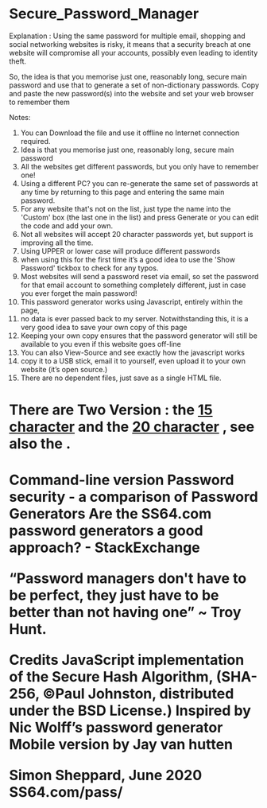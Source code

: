 # Secure_Password_Manager

Explanation :
Using the same password for multiple email, shopping and social networking websites is risky, 
it means that a security breach at one website will compromise all your accounts, possibly even leading to identity theft.

So, the idea is that you memorise just one, reasonably long, secure main password and use that to generate a set of non-dictionary passwords. 
Copy and paste the new password(s) into the website and set your web browser to remember them

Notes: 
1) You can Download the file and use it offline no Internet connection required.
2) Idea is that you memorise just one, reasonably long, secure main password
3) All the websites get different passwords, but you only have to remember one!
4) Using a different PC? you can re-generate the same set of passwords at any time by returning to this page and entering the same main password.
5) For any website that's not on the list, just type the name into the 'Custom' box (the last one in the list) and press Generate or you can edit the code and add your own. 
6) Not all websites will accept 20 character passwords yet, but support is improving all the time.
7) Using UPPER or lower case will produce different passwords
8) when using this for the first time it’s a good idea to use the 'Show Password' tickbox to check for any typos.
9) Most websites will send a password reset via email, so set the password for that email account to something completely different, just in case you ever forget the main password!
10) This password generator works using Javascript, entirely within the page,
11) no data is ever passed back to my server. Notwithstanding this, it is a very good idea to save your own copy of this page
12) Keeping your own copy ensures that the password generator will still be available to you even if this website goes off-line
13) You can also View-Source and see exactly how the javascript works
14) copy it to a USB stick, email it to yourself, even upload it to your own website (it’s open source.)
15) There are no dependent files, just save as a single HTML file.

<h1>There are Two Version : the <a href="https://github.com/Xdev200/Secure_Password_Manager/blob/master/Passwords-15char.html">15 character</a> and the <a href="https://github.com/Xdev200/Secure_Password_Manager/blob/master/Passwords-20char.html">20 character</a> , see also the .<h1>
  

Command-line version
Password security - a comparison of Password Generators
Are the SS64.com password generators a good approach? - StackExchange

“Password managers don't have to be perfect, they just have to be better than not having one” ~ Troy Hunt.

Credits
JavaScript implementation of the Secure Hash Algorithm, (SHA-256, ©Paul Johnston, distributed under the BSD License.) Inspired by Nic Wolff’s password generator Mobile version by Jay van hutten

Simon Sheppard, June 2020
SS64.com/pass/
